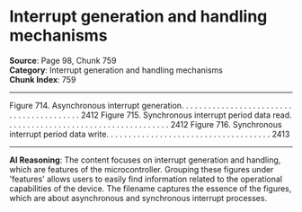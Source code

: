 # Interrupt generation and handling mechanisms

**Source**: Page 98, Chunk 759  
**Category**: Interrupt generation and handling mechanisms  
**Chunk Index**: 759

---

Figure 714. Asynchronous interrupt generation. . . . . . . . . . . . . . . . . . . . . . . . . . . . . . . . . . . . . . . . . 2412
Figure 715. Synchronous interrupt period data read. . . . . . . . . . . . . . . . . . . . . . . . . . . . . . . . . . . . . 2412
Figure 716. Synchronous interrupt period data write. . . . . . . . . . . . . . . . . . . . . . . . . . . . . . . . . . . . . 2413

---

**AI Reasoning**: The content focuses on interrupt generation and handling, which are features of the microcontroller. Grouping these figures under 'features' allows users to easily find information related to the operational capabilities of the device. The filename captures the essence of the figures, which are about asynchronous and synchronous interrupt processes.
